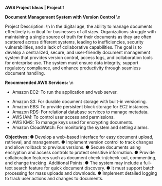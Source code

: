 **AWS Project Ideas | Project 1**

**Document Management System with Version Control** \n

Project Description: \n
In the digital age, the ability to manage documents effectively is critical for businesses of all sizes. Organizations struggle with maintaining a single source of truth for their documents as they are often scattered across different systems, leading to inefficiencies, security vulnerabilities, and a lack of collaborative capabilities. The goal is to develop a centralized, secure, and user-friendly document management system that provides version control, access logs, and collaboration tools for enterprise use. The system must ensure data integrity, support regulatory compliance, and enhance productivity through seamless document handling.

**Recommended AWS Services:** \n
- Amazon EC2: To run the application and web server.
* Amazon S3: For durable document storage with built-in versioning.
* Amazon EBS: To provide persistent block storage for EC2 instances.
* Amazon RDS: For relational database services to manage metadata.
* AWS IAM: To control user access and permissions.
* AWS KMS: To manage keys used for encrypting documents.
* Amazon CloudWatch: For monitoring the system and setting alarms.

**Objectives:**
● Develop a web-based interface for easy document upload, retrieval, and management.
● Implement version control to track changes and allow rollback to previous versions.
● Secure documents using encryption and access controls to protect sensitive information.
● Provide collaboration features such as document check-in/check-out, commenting, and
change tracking. Additional Points:
● The system may include a full-text search feature for quick document discovery.
● It must support batch processing for mass uploads and downloads.
● Implement detailed logging to track user actions and changes to documents.
